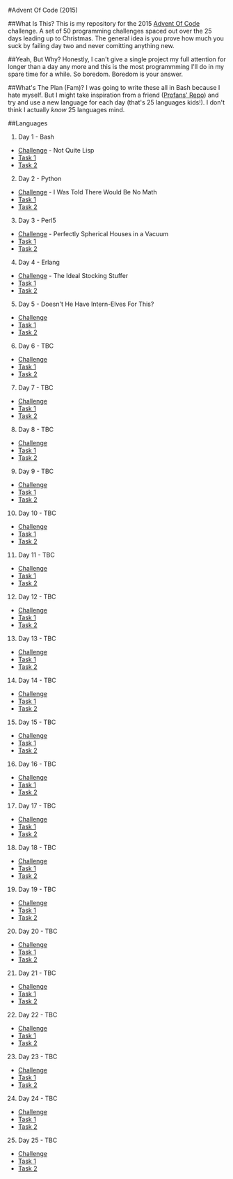#Advent Of Code (2015)

##What Is This?
This is my repository for the 2015 [Advent Of Code](http://adventofcode.com/) challenge. A set of 50 programming challenges spaced out over the 25 days leading up to Christmas. The general idea is you prove how much you suck by failing day two and never comitting anything new.

##Yeah, But Why?
Honestly, I can't give a single project my full attention for longer than a day any more and this is the most programmming I'll do in my spare time for a while. So boredom. Boredom is your answer.

##What's The Plan (Fam)?
I was going to write these all in Bash because I hate myself. But I might take inspiration from a friend ([Profans' 
Repo](https://github.com/profan/advent-of-code-2015/)) and try and use a new language for each day (that's 25 languages kids!). I don't think I actually *know* 25 languages mind.

##Languages
1. Day 1 - Bash
  * [Challenge](http://adventofcode.com/day/1) - Not Quite Lisp
  * [Task 1](https://github.com/hexpunK/adventcode-2015/blob/master/day1/test-1.sh)
  * [Task 2](https://github.com/hexpunK/adventcode-2015/blob/master/day1/test-2.sh)
2. Day 2 - Python
  * [Challenge](http://adventofcode.com/day/2) - I Was Told There Would Be No Math
  * [Task 1](https://github.com/hexpunK/adventcode-2015/blob/master/day2/task-1.py)
  * [Task 2](https://github.com/hexpunK/adventcode-2015/blob/master/day2/task-2.py)
3. Day 3 - Perl5
  * [Challenge](http://adventofcode.com/day/3) - Perfectly Spherical Houses in a Vacuum
  * [Task 1](https://github.com/hexpunK/adventcode-2015/blob/master/day3/task-1.pl)
  * [Task 2](https://github.com/hexpunK/adventcode-2015/blob/master/day3/task-2.pl)
4. Day 4 - Erlang
  * [Challenge](http://adventofcode.com/day/4) - The Ideal Stocking Stuffer
  * [Task 1](https://github.com/hexpunK/adventcode-2015/blob/master/day4/task-1.erl)
  * [Task 2](https://github.com/hexpunK/adventcode-2015/blob/master/day4/task-2.erl)
5. Day 5 - Doesn't He Have Intern-Elves For This?
  * [Challenge](http://adventofcode.com/day/5)
  * [Task 1](https://github.com/hexpunK/adventcode-2015/blob/master/day4/task-1.js)
  * [Task 2](https://github.com/hexpunK/adventcode-2015/blob/master/day4/task-2.js)
6. Day 6 - TBC
  * [Challenge](#)
  * [Task 1](#)
  * [Task 2](#)
7. Day 7 - TBC
  * [Challenge](#)
  * [Task 1](#)
  * [Task 2](#)
8. Day 8 - TBC
  * [Challenge](#)
  * [Task 1](#)
  * [Task 2](#)
9. Day 9 - TBC
  * [Challenge](#)
  * [Task 1](#)
  * [Task 2](#)
10. Day 10 - TBC
  * [Challenge](#)
  * [Task 1](#)
  * [Task 2](#)
11. Day 11 - TBC
  * [Challenge](#)
  * [Task 1](#)
  * [Task 2](#)
12. Day 12 - TBC
  * [Challenge](#)
  * [Task 1](#)
  * [Task 2](#)
13. Day 13 - TBC
  * [Challenge](#)
  * [Task 1](#)
  * [Task 2](#)
14. Day 14 - TBC
  * [Challenge](#)
  * [Task 1](#)
  * [Task 2](#)
15. Day 15 - TBC
  * [Challenge](#)
  * [Task 1](#)
  * [Task 2](#)
16. Day 16 - TBC
  * [Challenge](#)
  * [Task 1](#)
  * [Task 2](#)
17. Day 17 - TBC
  * [Challenge](#)
  * [Task 1](#)
  * [Task 2](#)
18. Day 18 - TBC
  * [Challenge](#)
  * [Task 1](#)
  * [Task 2](#)
19. Day 19 - TBC
  * [Challenge](#)
  * [Task 1](#)
  * [Task 2](#)
20. Day 20 - TBC
  * [Challenge](#)
  * [Task 1](#)
  * [Task 2](#)
21. Day 21 - TBC
  * [Challenge](#)
  * [Task 1](#)
  * [Task 2](#)
22. Day 22 - TBC
  * [Challenge](#)
  * [Task 1](#)
  * [Task 2](#)
23. Day 23 - TBC
  * [Challenge](#)
  * [Task 1](#)
  * [Task 2](#)
24. Day 24 - TBC
  * [Challenge](#)
  * [Task 1](#)
  * [Task 2](#)
25. Day 25 - TBC
  * [Challenge](#)
  * [Task 1](#)
  * [Task 2](#)
